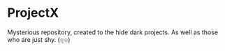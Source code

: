# ProjectX
Mysterious repository, created to the hide dark projects. As well as those who are just shy. (๏̯๏)
